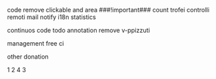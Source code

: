 code
remove clickable and area
###!important### count trofei
controlli remoti
mail notify
i18n
statistics

continuos code
todo annotation
remove v-ppizzuti

management
free ci

other
donation

1 2 4 3
